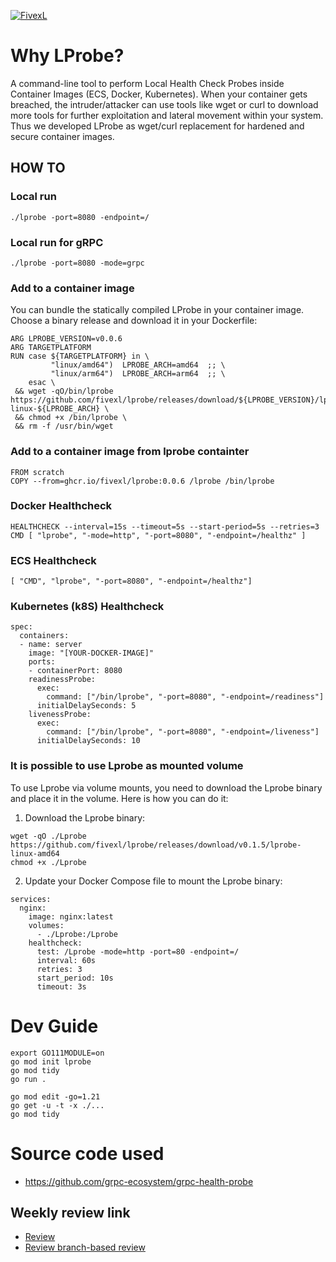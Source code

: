 [![FivexL](https://releases.fivexl.io/fivexlbannergit.jpg)](https://fivexl.io/)

# Why LProbe?
A command-line tool to perform Local Health Check Probes inside Container Images (ECS, Docker, Kubernetes). When your container gets breached, the intruder/attacker can use tools like wget or curl to download more tools for further exploitation and lateral movement within your system. Thus we developed LProbe as wget/curl replacement for hardened and secure container images.

## HOW TO
### Local run
```shell
./lprobe -port=8080 -endpoint=/
```

### Local run for gRPC
```shell
./lprobe -port=8080 -mode=grpc
```

### Add to a container image
You can bundle the statically compiled LProbe in your container image. Choose a binary release and download it in your Dockerfile:
```
ARG LPROBE_VERSION=v0.0.6
ARG TARGETPLATFORM
RUN case ${TARGETPLATFORM} in \
         "linux/amd64")  LPROBE_ARCH=amd64  ;; \
         "linux/arm64")  LPROBE_ARCH=arm64  ;; \
    esac \
 && wget -qO/bin/lprobe https://github.com/fivexl/lprobe/releases/download/${LPROBE_VERSION}/lprobe-linux-${LPROBE_ARCH} \
 && chmod +x /bin/lprobe \
 && rm -f /usr/bin/wget
```

### Add to a container image from lprobe containter
```
FROM scratch
COPY --from=ghcr.io/fivexl/lprobe:0.0.6 /lprobe /bin/lprobe
```

### Docker Healthcheck 
```
HEALTHCHECK --interval=15s --timeout=5s --start-period=5s --retries=3 CMD [ "lprobe", "-mode=http", "-port=8080", "-endpoint=/healthz" ]
```

### ECS Healthcheck 
```
[ "CMD", "lprobe", "-port=8080", "-endpoint=/healthz"]
```

### Kubernetes (k8S) Healthcheck
```
spec:
  containers:
  - name: server
    image: "[YOUR-DOCKER-IMAGE]"
    ports:
    - containerPort: 8080
    readinessProbe:
      exec:
        command: ["/bin/lprobe", "-port=8080", "-endpoint=/readiness"]
      initialDelaySeconds: 5
    livenessProbe:
      exec:
        command: ["/bin/lprobe", "-port=8080", "-endpoint=/liveness"]
      initialDelaySeconds: 10
```

### It is possible to use Lprobe as mounted volume 

To use Lprobe via volume mounts, you need to download the Lprobe binary and place it in the volume. Here is how you can do it:

1. Download the Lprobe binary:
```
wget -qO ./Lprobe https://github.com/fivexl/lprobe/releases/download/v0.1.5/lprobe-linux-amd64
chmod +x ./Lprobe
```

2. Update your Docker Compose file to mount the Lprobe binary:
```
services:
  nginx:
    image: nginx:latest
    volumes:
      - ./Lprobe:/Lprobe
    healthcheck:
      test: /Lprobe -mode=http -port=80 -endpoint=/
      interval: 60s
      retries: 3
      start_period: 10s
      timeout: 3s
```

# Dev Guide
```
export GO111MODULE=on
go mod init lprobe
go mod tidy
go run .
```

```
go mod edit -go=1.21
go get -u -t -x ./...
go mod tidy
```

# Source code used
- https://github.com/grpc-ecosystem/grpc-health-probe



## Weekly review link

- [Review](https://github.com/fivexl/lprobe/compare/main@%7B7day%7D...main)
- [Review branch-based review](https://github.com/fivexl/lprobe/compare/review...main)
